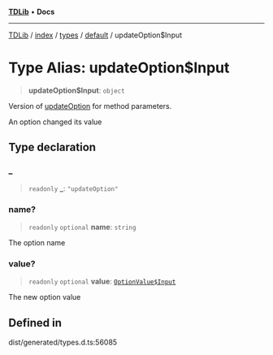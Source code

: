 [**TDLib**](../../../../../../README.md) • **Docs**

***

[TDLib](../../../../../../modules.md) / [index](../../../../../README.md) / [types](../../../README.md) / [default](../README.md) / updateOption$Input

# Type Alias: updateOption$Input

> **updateOption$Input**: `object`

Version of [updateOption](updateOption.md) for method parameters.

An option changed its value

## Type declaration

### \_

> `readonly` **\_**: `"updateOption"`

### name?

> `readonly` `optional` **name**: `string`

The option name

### value?

> `readonly` `optional` **value**: [`OptionValue$Input`](OptionValue$Input.md)

The new option value

## Defined in

dist/generated/types.d.ts:56085
